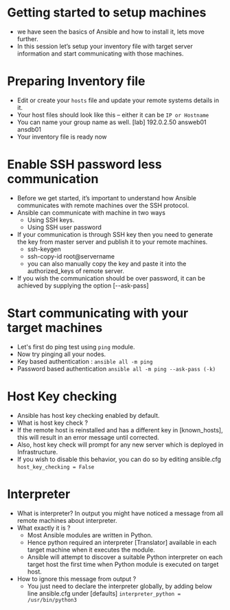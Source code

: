 # Getting started to setup machines
- we have seen the basics of Ansible and how to install it, lets move further.
- In this session let’s setup your inventory file with target server information and start communicating with those machines.

# Preparing Inventory file
- Edit or create your `hosts` file and update your remote systems details in it.
- Your host files should look like this – either it can be `IP or Hostname`
- You can name your group name as well.
  [lab]
  192.0.2.50
  answeb01
  ansdb01
- Your inventory file is ready now

# Enable SSH password less communication
- Before we get started, it’s important to understand how Ansible communicates with remote machines over the SSH protocol.
- Ansible can communicate with machine in two ways
  * Using SSH keys.
  * Using SSH user password
- If your communication is through SSH key then you need to generate the key from master server and publish it to your remote machines.
  * ssh-keygen
  * ssh-copy-id root@servername
  * you can also manually copy the key and paste it into the authorized_keys of remote server.
- If you wish the communication should be over password, it can be achieved by supplying the option [--ask-pass]

# Start communicating with your target machines
- Let's first do ping test using `ping` module.
- Now try pinging all your nodes.  
- Key based authentication : `ansible all -m ping`
- Password based authentication `ansible all -m ping --ask-pass (-k)`

# Host Key checking
- Ansible has host key checking enabled by default.
- What is host key check ?
- If the remote host is reinstalled and has a different key in [known_hosts], this will result in an error message until corrected.
- Also, host key check will prompt for any new server which is deployed in Infrastructure.
- If you wish to disable this behavior,  you can do so by editing ansible.cfg
  `host_key_checking = False`

# Interpreter
- What is interpreter?
  In output you might have noticed a message from all remote machines about interpreter.
- What exactly it is ?
  * Most Ansible modules are written in Python.
  * Hence python required an interpreter [Translator] available in each target machine when it executes the module.         
  * Ansible will attempt to discover a suitable Python interpreter on each target host the first time when Python module is executed on target host.
- How to ignore this message from output ?
  * You just need to declare the interpreter globally, by adding below line ansible.cfg under [defaults]
    `interpreter_python = /usr/bin/python3`
